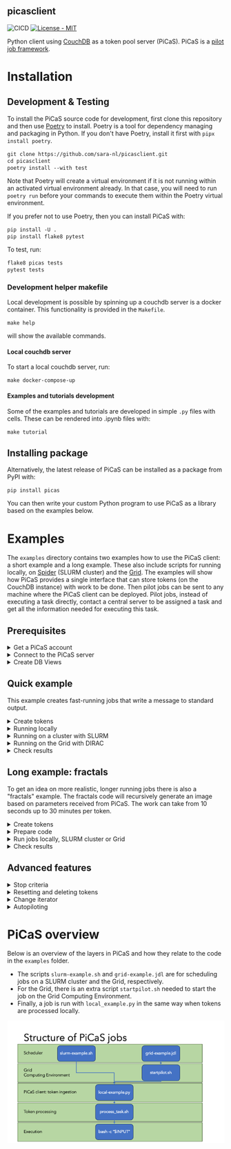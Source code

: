 picasclient
-----------

![CICD](https://github.com/sara-nl/picasclient/actions/workflows/python-app.yml/badge.svg) [![License - MIT](https://img.shields.io/github/license/sara-nl/picasclient)](https://github.com/sara-nl/picasclient/blob/main/LICENSE)

Python client using [CouchDB](https://docs.couchdb.org/en/stable/index.html) as a token pool server (PiCaS). PiCaS is a [pilot job framework](https://doc.spider.surfsara.nl/en/latest/Pages/pilotjob_picas.html).


# Installation


## Development & Testing

To install the PiCaS source code for development, first clone this repository and then use [Poetry](https://python-poetry.org/docs/) to install. Poetry is a tool for dependency managing and packaging in Python. If you don't have Poetry, install it first with `pipx install poetry`.
```
git clone https://github.com/sara-nl/picasclient.git
cd picasclient
poetry install --with test
```
Note that Poetry will create a virtual environment if it is not running within an activated virtual environment already. In that case, you will need to run `poetry run` before your commands to execute them within the Poetry virtual environment.

If you prefer not to use Poetry, then you can install PiCaS with:
```
pip install -U .
pip install flake8 pytest
```

To test, run:
```
flake8 picas tests
pytest tests
```

### Development helper makefile

Local development is possible by spinning up a couchdb server is a docker container. This
functionality is provided in the `Makefile`.

```
make help
```
will show the available commands.

#### Local couchdb server

To start a local couchdb server, run:
```
make docker-compose-up
```

#### Examples and tutorials development

Some of the examples and tutorials are developed in simple ``.py`` files with cells. These
can be rendered into .ipynb files with:
```
make tutorial
```

## Installing package

Alternatively, the latest release of PiCaS can be installed as a package from PyPI with:
```
pip install picas
```
You can then write your custom Python program to use PiCaS as a library based on the examples below.


# Examples

The `examples` directory contains two examples how to use the PiCaS client: a short example and a
long example. These also include scripts for running locally, on [Spider](https://doc.spider.surfsara.nl/en/latest/Pages/about.html) (SLURM cluster) and
the [Grid](https://doc.grid.surfsara.nl/en/latest/). The examples will show how PiCaS provides a
single interface that can store tokens (on the CouchDB instance) with work to be done. Then pilot
jobs can be sent to any machine where the PiCaS client can be deployed. Pilot jobs, instead of
executing a task directly, contact a central server to be assigned a task and get all the information
needed for executing this task.

## Prerequisites

<details closed>
<summary>Get a PiCaS account</summary>
<br>

To run the examples, you need a PiCaS account and access to a database (DB) on the PiCaS CouchDB
instance. If you are following a workshop organized by SURF, this has already been arranged for you.
If you have a Grid or Spider project at SURF, you can request access through the
<a href="https://servicedesk.surf.nl">Service Desk</a>.
</details>


<details closed>
<summary>Connect to the PiCaS server</summary>
<br>

To connect to the PiCaS server, create a file `examples/picasconfig.py` with the information needed
to log in to your PiCaS account and the database you want to use for storing the work tokens. A
template can be found in `examples/picasconfig_example.py`. Specifically, the information needed are:

```
PICAS_HOST_URL="https://picas.surfsara.nl:6984"
PICAS_DATABASE=""
PICAS_USERNAME=""
PICAS_PASSWORD=""
```
Note that `PICAS_HOST_URL` can be different if your project has its own CouchDB instance.
</details>


<details closed>
<summary>Create DB Views</summary>
<br>

When you you use the DB for the first time, you need to define "view" logic and create views.
<a href="https://docs.couchdb.org/en/stable/ddocs/views/index.html">CouchDB views</a> are the primary
tool used for querying and reporting on CouchDB documents. For example, you can create views to
filter on new, running, finished, and failed job tokens. Some pre-defined views can be created with:

```
cd examples
python createViews.py
```
This will create the following views:
 * `Monitor/todo`: tasks that still need to be done
 * `Monitor/locked`: tasks that are currently running
 * `Monitor/error`: tasks that encountered errors
 * `Monitor/done`: tasks that are finished
 * `Monitor/overview_total`: all tasks and their states

After a few moments, you should be able to find the generated views in the
<a href="https://picas.surfsara.nl:6984/_utils/#login">CouchDB web interface</a>. Select your
database and you will see the views on the left under `Monitor/Views`:

![picas views](docs/picas-views.png)
</details>


## Quick example

This example creates fast-running jobs that write a message to standard output.
<details closed>
<summary>Create tokens</summary>
<br>

The file `quickExample.txt` contains three lines with commands to be executed. You can generate
three job tokens in the PiCaS DB by running:

```
python pushTokens.py quick
```

Check the DB; you should see the tokens in the view `Monitor/todo`.
</details>


<details closed>
<summary>Running locally</summary>
<br>

To run the example locally (e.g. on your laptop):

```
python local_example.py
```

If all goes well, you should see output like:

```
-----------------------
Working on token: token_0
_id token_0
_rev 4-8b04da64c0a536bb88a3cdebe12e0a87
type token
lock 1692692693
done 0
hostname xxxxxxxxxxxx
scrub_count 0
input echo "this is token A"
exit_code 0
-----------------------
```

The token in the database will have attachments with the standard and error output of the terminal.
There you will find the outputfile `logs_token_0.out`, containing the output of the input command:

```
Tue 31 Dec 2024 00:00:00 CET
xxxxxxxxxxxx
echo 'this is token A'
token_0
output_token_0
this is token A
Tue 31 Dec 2024 00:00:00  CET
```

Once the script is running, it will start polling the PiCaS server for work. A pilot job will not
die after it has completed a task, but immediately ask for another one. It will keep asking for new
jobs, until all work is done, or the maximum time is up.

Tokens have a status, which will go from "todo" to "done" once the work has been completed (or
"error" if the work fails). To do more work, you will have to add new tokens that in the "todo"
state yet, otherwise the example script will just stop after finding no more work to do. If you are
interested, you can look into the scripts `examples/local-example.py` and `examples/process_task.sh`
to check what the actual work is.
</details>


<details closed>
<summary>Running on a cluster with SLURM</summary>
<br>

You can run this example on a login node of a SLURM cluster, e.g. Spider at SURF. To start the SLURM
job which runs the PiCaS client, submit the `slurm-example.sh` script with:

```
sbatch slurm-example.sh
```

Now the work will be performed in parallel by a SLURM job array, and each job will start polling the
CouchDB instance for work. Once the work is complete, the SLURM job will finish. You can set the
number of array jobs in the script with `--array`. For more information on SLURM job scheduler, see
the [SLURM documentation](https://slurm.schedmd.com/).
</details>


<details closed>
<summary>Running on the Grid with DIRAC</summary>
<br>

In order to run this example on the Grid, you need the three
[Grid Prerequisites](https://doc.grid.surfsara.nl/en/latest/Pages/Basics/prerequisites.html#prerequisites):
User Interface (UI) machine, Grid certificate, VO membership.

On the Grid, you can install software you need either on
[Softdrive](https://doc.grid.surfsara.nl/en/stable/Pages/Advanced/grid_software.html#softdrive),
download it during job execution, or provide it through the "input sandbox". In this example, we
supply the entire environment through the sandbox. The binaries and python code need to be in this
sandbox. First we need to create a tar of the PiCaS code, so that it can be sent to the Grid. On your
Grid UI, run:

```
tar cfv grid-sandbox/picas.tar ../picas/
```

Secondly, the CouchDB python API needs to be available too, so download and extract it:

```
wget https://files.pythonhosted.org/packages/7c/c8/f94a107eca0c178e5d74c705dad1a5205c0f580840bd1b155cd8a258cb7c/CouchDB-1.2.tar.gz -P grid-sandbox
```

Now you can start the example from the Grid UI with:

```
dirac-wms-job-submit grid-example.jdl
```
In this case [DIRAC](https://dirac.readthedocs.io/en/latest/index.html) is used for job submission.
The status and output can be retrieved with DIRAC commands, while in the token you see the token
status and the token attachments contain the log files. Once all tokens have been processed
(check the DB views) the Grid job will finish. For more Grid-specific information, see the
[Grid documentation](https://doc.grid.surfsara.nl/en/latest/index.html).
</details>


<details closed>
<summary>Check results</summary>
<br>

While your pilot jobs process tasks, you can keep track of their progress through the CouchDB web
interface and the views we created earlier.

When all pilot jobs are finished, ideally, you want all tasks to be "done". However, often you will
find that not all jobs finished successfully and some are still in a "locked" or "error" state. If
this happens, you should investigate what went wrong with these jobs by checking the attached
logfiles. Incidentally, this might be due to errors with the middleware, network or storage. In
other cases, there could be errors with your task: maybe you've sent the wrong parameters or forgot
to download all necessary input files. Reviewing these failed tasks gives you the possibility to
correct them and improve your submission scripts.

You can re-run failed tasks, either by resetting failed/locked tokens or deleting them and creating
new tokens, see [Advanced features](#advanced-features). After that, you can submit new pilot jobs.
</details>


## Long example: fractals

To get an idea on more realistic, longer running jobs there is also a "fractals" example. The fractals
code will recursively generate an image based on parameters received from PiCaS. The work can take
from 10 seconds up to 30 minutes per token.


<details closed>
<summary>Create tokens</summary>
<br>
To add the fractals job tokens to your DB, run:

```
python push_tokens.py fractals
```
This will execute `./create_tokens.sh` and create a temporary outputfile that is then used to
generate tokens in the database.
</details>


<details closed>
<summary>Prepare code</summary>
<br>
Next, the binary for the fractal calculation needs to be built:

```
cc src/fractals.c -o bin/fractals -lm
```

And finally, the `process_task.sh` code needs to call a different command. Replace:

```
bash -c "$INPUT"
```
with:

```
bin/fractals -o $OUTPUT $INPUT
```
to ensure that the fractals code is called.
</details>


<details closed>
<summary>Run jobs locally, SLURM cluster or Grid</summary>
<br>

Now, you can run your jobs whichever way you want (locally, SLURM cluster or the Grid), using the general instructions as described above for the quick example!
</details>


<details closed>
<summary>Check results</summary>
<br>

The fractals code will generate an outputfile named `output_token_X`. If the jobs are run locally or
 on Spider, you can find the outputfile in your work directory. For jobs that are processed on the
 Grid, you can transfer the outputfile to a remote storage location at the end of your job script
 `process_task.sh`. To check the results, convert the output file to PNG format and display the
 picture:

```
convert output_token_X output_token_X.png
display output_token_X.png
```
</details>


## Advanced features


</details>

<details closed>
<summary>Stop criteria</summary>
<br>

In the main program of `local-example.py`, the work is executed by this line:

```
actor.run(max_token_time=1800, max_total_time=3600, max_tasks=10, max_scrub=2)
```
The arguments in this function allow the user to speficy criteria to stop processing:
* `max_token_time`: maximum time (seconds) to run a single token before stopping and going to next token
* `max_total_time`: maximum time (seconds) to run picas before stopping
* `max_tasks`: number of tasks that are performed before stopping
* `max_scrub`: number of times a token can be reset ("scrubbed") after failing
So in our example: if a token is not finished in 30 minutes, the token is "scrubbed" (i.e. reset
to "todo"), and the next token will be fetched. If a token is scrubbed more than 2 times, it will
be set to "error". Nore more tokens will be processed after one hour or after 10 tokens have
finished, whatever happens earlier.

Users can even define a custom `stop_function` (with `**kwargs`) and pass that to `actors.run()`.
See for details, `picas/actors.py`.

</details>


<details closed>
<summary>Resetting and deleting tokens</summary>
<br>

To reset tokens in a certain view back to "todo", you can use the script `resetTokens.py`. For
example, to reset all locked tokens:

```
python resetTokens.py Monitor/locked
```
This will also increase the "scrub_count" of the tokens. Optionally, one can provide a locktime
argument. For example, to reset tokens that have been locked more than 24 hours, run:

```
python resetTokens.py Monitor/locked 24
```

If you want to delete all the tokens in a certain view, use the script `deteleTokens.py`. For
example, to delete all the tokens in "error" view, run:

```
python deleteTokens.py Monitor/error
```
</details>

<details closed>
<summary>Change iterator</summary>
<br>

Normally, if there are no more tokens in the DB to be processed, the pilot job will stop. However,
you can tell the pilot job to continue polling the PiCaS server for work untill `max_total_time` has
been reached. This is done by uncommenting this line in `local-example.py`, in the function
`ExampleActor.__init()`:
```
self.iterator = EndlessViewIterator(self.iterator)
```

</details>

<details closed>
<summary>Autopiloting</summary>

### Automatically start your client

This example shows how to automatically start a picas client (or pilot) to process tokens from the
database.  While this example explicitly shows the case of two types of tokens, that is single-core
and multi-core work, you can adjust the code to:
 - Run for a single view, such as your default tokens.
 - Add more than the 2 views, to process as many types of tokens as you want (where type could also be GPU, high-memory, or other properties of a job).
 - Add properties to the tokens in your "pushTokens" code, such as
    - "gpu: 1" and start a GPU-based job
    - "time: 72:00:00" and then start a job with a 3-day walltime
    - "cores: 8" and start a high-memory job

This can be achieved by adjusting:
 1. The view code to create all the necessary views
 2. The scanner code to scan these views and submit the necessary jobs
 3. The job scripts (.sh) that end up in slurm / your scheduler
 4. The pilot jobs that scan the views containing the work
 5. Finally, The tokens need to be available in your database

### Running the autopilot

In this example, two types of tokens are to be executed: single-core tokens and multi-core (4 cores) tokens.
It is written for a slurm cluster, so the user may have to adjust the code if they want to run it
elsewhere. Like the examples in the example folder, a running CouchDB instance is needed.

To run this example, first the design documents for specific resources have to be created. This is
explained next, and then the execution of the auto-piloting code is shown.

#### Creating custom made design documents

To select tokens based on some property in the body of the token, we want to create design documents
with views that can do so.
This is already present in the `create_views.py` script. Run the script again with:

```
python createViews.py autopilot
```

This will create two extra design documents with the same views (todo, error, done, etc.) but with
the extra logic added to check for the property `doc.cores`. The documents are called `SingleCore`
and `MultiCore`: one for tokens that will use 1 CPU core, and one for tokens that need 4 CPU cores
(the number 4 is arbitrary).
The property in the token can be any property you want, in this case we couple it to the number of
cores given to the job in slurm. The value should be set to what the job requires and then will be
used at execution time.

In the database, these design docs and their views are present and can be used. To push some tokens
with the `cores` propery to the database, run:

```
python push-tokens.py autopilot
```

If you inspect the `pushTokens.py` script, you will see that the `cores` property is added, and set
to either 1 or 4 for this example.
Now we want to select the tokens that have a specific number of cores, and start a picas pilot with
these cores, to execute the token body.

#### Running picas with different design documents and views.

To start scanning the different design documents, for example, to execute the work with different
numbers of cores, run:

```
python run_autopilot.py
```

which will default to view `SingleCore` that was created above and filters on a core count of 1.
This is equivalent to running explicitly:

```
python run_autopilot.py --cores 1 --design_doc SingleCore
```

To run this with multiple cores and a different design document do:

```
python run_autopilot.py --cores 4 --design_doc MultiCore
```

And now your process will start the picas clients needed to evaluate your tokens. The process will
check for either single-core tokens and multi-core tokens and start the jobs on the cluster: either
for a job with 1 core, or a job with 4 cores, to process the different kinds of work that require
differing resources. The number of cores is passed through `core_scanner.py` to sbatch.

This example can be adjusted to use any user defined design document and type of job on a cluster
you need. Using different number of cores, GPUs, or other resources can now be done with specified
jobs tailor made for each resource.

### Running autopilot on a schedule

To run the scanner on a schedule, one can start it using (in slurm) scrontab, as described in
https://doc.spider.surfsara.nl/en/latest/Pages/workflows.html#recurring-jobs and
https://slurm.schedmd.com/scrontab.html or other automation tools.

</details>

# PiCaS overview

Below is an overview of the layers in PiCaS and how they relate to the code in the `examples` folder.
* The scripts `slurm-example.sh` and `grid-example.jdl` are for scheduling jobs on a SLURM cluster and the Grid, respectively.
* For the Grid, there is an extra script `startpilot.sh` needed to start the job on the Grid Computing Environment.
* Finally, a job is run with `local_example.py` in the same way when tokens are processed locally.

![picas layers](./docs/picas-layers.png)
